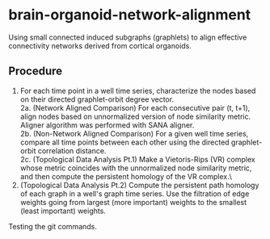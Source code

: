 # brain-organoid-network-alignment
Using small connected induced subgraphs (graphlets) to align effective connectivity networks derived from cortical organoids.

## Procedure
1. For each time point in a well time series, characterize the nodes based on their directed graphlet-orbit degree vector.\
2a. (Network Aligned Comparison) For each consecutive pair (t, t+1), align nodes based on unnormalized version of node similarity metric. Aligner algorithm was performed with SANA aligner.\
2b. (Non-Network Aligned Comparison) For a given well time series, compare all time points between each other using the directed graphlet-orbit correlation distance.\
2c. (Topological Data Analysis Pt.1) Make a Vietoris-Rips (VR) complex whose metric coincides with the unnormalized node similarity metric, and then compute the persistent homology of the VR complex.\
3. (Topological Data Analysis Pt.2) Compute the persistent path homology of each graph in a well's graph time series. Use the filtration of edge weights going from largest (more important) weights to the smallest (least important) weights.


Testing the git commands.